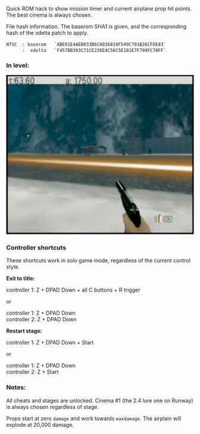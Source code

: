 Quick ROM hack to show mission timer and current airplane prop hit points. The best cinema is always chosen.

File hash information. The baserom SHA1 is given, and the corresponding hash of the xdelta patch to apply.

    NTSC  : baserom   `ABE01E4AEB033B6C0836819F549C791B26CFDE83`
          :  xdelta   `F457BB303C71CE226E4C56C5E182E7F799FC70FF`
    

### In level: ###

![demo](demo.jpg)


### Controller shortcuts ###

These shortcuts work in solo game mode, regardless of the current control style.

**Exit to title:**

controller 1: Z + DPAD Down + all C buttons + R trigger

or

controller 1: Z + DPAD Down  
controller 2: Z + DPAD Down

**Restart stage:**

controller 1: Z + DPAD Down + Start

or

controller 1: Z + DPAD Down  
controller 2: Z + Start

### Notes: ###

All cheats and stages are unlocked. Cinema #1 (the 2.4 lure one on Runway) is always chosen regardless of stage.

Props start at zero `damage` and work towards `maxdamage`. The airplain will explode at 20,000 damage.
